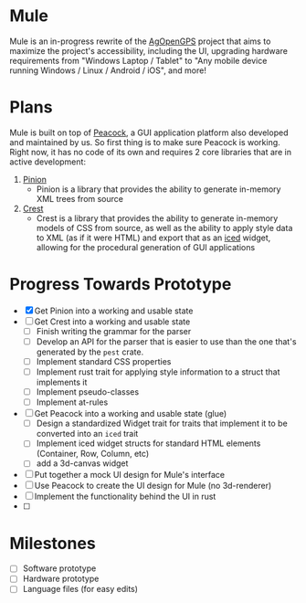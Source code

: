 
# Mule

Mule is an in-progress rewrite of the [AgOpenGPS](https://github.com/farmerbriantee/AgOpenGPS)
project that aims to maximize the project's accessibility, including the UI, upgrading hardware
requirements from "Windows Laptop / Tablet" to
"Any mobile device running Windows / Linux / Android / iOS", and more!

# Plans

Mule is built on top of [Peacock](#), a GUI application platform also developed and
maintained by us. So first thing is to make sure Peacock is working. Right now, it
has no code of its own and requires 2 core libraries that are in active development:

1. [Pinion](https://github.com/nucleus-labs/pinion)
    - Pinion is a library that provides the ability to generate in-memory XML trees from source
2. [Crest](https://github.com/nucleus-labs/crest)
    - Crest is a library that provides the ability to generate in-memory models of CSS from source,
    as well as the ability to apply style data to XML (as if it were HTML) and export that as an
    [iced](https://iced.rs/) widget, allowing for the procedural generation of GUI applications

# Progress Towards Prototype

- [X] Get Pinion into a working and usable state
- [ ] Get Crest into a working and usable state
    - [ ] Finish writing the grammar for the parser
    - [ ] Develop an API for the parser that is easier to use than the one that's generated by
    the `pest` crate.
    - [ ] Implement standard CSS properties
    - [ ] Implement rust trait for applying style information to a struct that implements it
    - [ ] Implement pseudo-classes
    - [ ] Implement at-rules
- [ ] Get Peacock into a working and usable state (glue)
    - [ ] Design a standardized Widget trait for traits that implement it to be converted into
    an `iced` trait
    - [ ] Implement iced widget structs for standard HTML elements (Container, Row, Column, etc)
    - [ ] add a 3d-canvas widget
- [ ] Put together a mock UI design for Mule's interface
- [ ] Use Peacock to create the UI design for Mule (no 3d-renderer)
- [ ] Implement the functionality behind the UI in rust
- [ ] 

# Milestones

- [ ] Software prototype
- [ ] Hardware prototype
- [ ] Language files (for easy edits)
